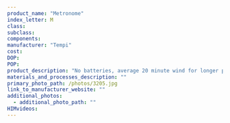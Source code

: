 ```yaml
---
product_name: "Metronome"
index_letter: M
class: 
subclass: 
components:
manufacturer: "Tempi"
cost: 
DOP: 
POP: 
product_description: "No batteries, average 20 minute wind for longer practice and less frustration, steel gears for durability, 40-208bpm for choosing any tempi, and easily adjustable/optional 0/2/3/4/6 beat bell! The outside is a beautiful plastic, mahogany grain veneer"
materials_and_processes_description: ""
primary_photo_path: /photos/3205.jpg
link_to_manufacturer_website: ""
additional_photos:
  - additional_photo_path: ""
HIMvideos:
---
```

